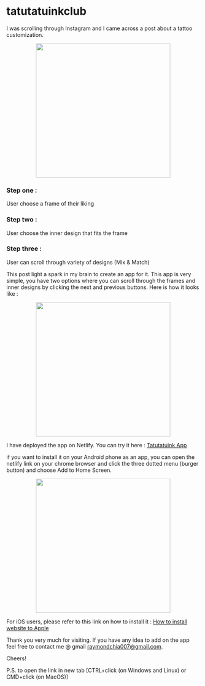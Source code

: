 # tatutatuinkclub

I was scrolling through Instagram and I came across a post about a tattoo customization.


<p align="center">
<img src="https://github.com/CrazyAsianBoy/tatutatuinkclub/assets/31334367/d200db24-0563-4af7-a716-935913dbc5a1" width=350px>
</p>


### Step one : 
User choose a frame of their liking
<br>
### Step two : 
User choose the inner design that fits the frame
### Step three : 
User can scroll through variety of designs (Mix & Match)

This post light a spark in my brain to create an app for it. This app is very simple, you have two options where you can scroll through the frames and inner designs by clicking the next and previous buttons. Here is how it looks like :

<p align="center">
<img src="https://github.com/CrazyAsianBoy/tatutatuinkclub/assets/31334367/07e989e8-e487-483e-9ed7-a21d93c5ced3" width=350px>
</p>


I have deployed the app on Netlify. You can try it here : <a href="http://tatutatu.netlify.app/" target="_blank">Tatutatuink App</a>

if you want to install it on your Android phone as an app, you can open the netlify link on your chrome browser and click the three dotted menu (burger button) and choose Add to Home Screen. 

<p align="center">
<img src="https://github.com/CrazyAsianBoy/tatutatuinkclub/assets/31334367/6010eade-c5d4-46dc-98bc-6e64b646726a" width=350px>
</p>


For iOS users, please refer to this link on how to install it : <a href="https://www.groovypost.com/howto/add-a-website-to-the-home-screen-on-iphone/" target="_blank"> How to install website to Apple</a>

Thank you very much for visiting. If you have any idea to add on the app feel free to contact me @ gmail 
<a href="raymondchia007@gmail.com" target="_blank">raymondchia007@gmail.com</a>.

Cheers!

P.S. to open the link in new tab [CTRL+click (on Windows and Linux) or CMD+click (on MacOS)]
